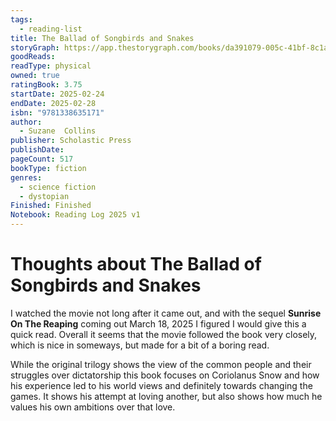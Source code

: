 ```yaml
---
tags:
  - reading-list
title: The Ballad of Songbirds and Snakes
storyGraph: https://app.thestorygraph.com/books/da391079-005c-41bf-8c1a-0fb155cd7677
goodReads:
readType: physical
owned: true
ratingBook: 3.75
startDate: 2025-02-24
endDate: 2025-02-28
isbn: "9781338635171"
author:
  - Suzane  Collins
publisher: Scholastic Press
publishDate:
pageCount: 517
bookType: fiction
genres:
  - science fiction
  - dystopian
Finished: Finished
Notebook: Reading Log 2025 v1
---
```


# Thoughts about **The Ballad of Songbirds and Snakes**

I watched the movie not long after it came out, and with the sequel **Sunrise On The Reaping** coming out March 18, 2025 I figured I would give this a quick read. Overall it seems that the movie followed the book very closely, which is nice in someways, but made for a bit of a boring read.

While the original trilogy shows the view of the common people and their struggles over dictatorship this book focuses on Coriolanus Snow and how his experience led to his world views and definitely towards changing the games. It shows his attempt at loving another, but also shows how much he values his own ambitions over that love.
